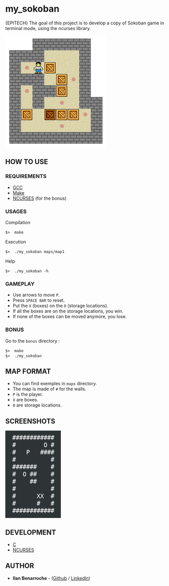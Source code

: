 # my_sokoban

{EPITECH} The goal of this project is to develop a copy of Sokoban game in terminal mode, using the ncurses library.

![Screenshot](screenshots/sokoban_screenshot.png)

## HOW TO USE

### REQUIREMENTS

* [GCC](https://gcc.gnu.org/)
* [Make](https://www.gnu.org/software/make/)
* [NCURSES](https://fr.wikipedia.org/wiki/Ncurses) (for the bonus)

### USAGES

Compilation

```
$>  make
```
Execution

```
$>  ./my_sokoban maps/map1
```

Help

```
$>  ./my_sokoban -h
```

### GAMEPLAY

* Use arrows to move ```P```.
* Press ```SPACE BAR``` to reset.
* Put the ```X``` (boxes) on the ```O``` (storage locations).
* If all the boxes are on the storage locations, you win.
* If none of the boxes can be moved anymore, you lose.

### BONUS

Go to the ```bonus``` directory :

```
$>  make
$>  ./my_sokoban
```
## MAP FORMAT

* You can find exemples in ```maps``` directory.
* The map is made of ```#``` for the walls.
* ```P``` is the player.
* ```X``` are boxes.
* ```O``` are storage locations.

## SCREENSHOTS

![Screenshot](screenshots/my_sokoban_screenshot.png)

## DEVELOPMENT

* [C](https://fr.wikipedia.org/wiki/C_(langage))
* [NCURSES](https://fr.wikipedia.org/wiki/Ncurses)

## AUTHOR

* **Ilan Benarroche** - ([Github](https://github.com/Ilano30) / [LinkedIn](https://www.linkedin.com/in/ilan-benarroche-1a9b33173/))
